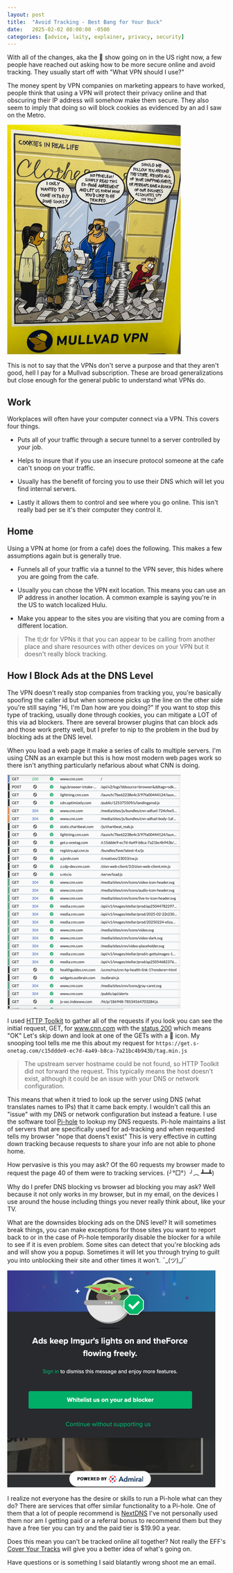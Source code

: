 ```yaml
---
layout: post
title:  "Avoid Tracking - Best Bang for Your Buck"
date:   2025-02-02 00:00:00 -0500
categories: [advice, laity, explainer, privacy, security]
---
```


With all of the changes, aka the 💩 show going on in the US right now, a few people have reached out asking how to be more secure online and avoid tracking. They usually start off with "What VPN should I use?"

The money spent by VPN companies on marketing appears to have worked, people think that using a VPN will protect their privacy online and that obscuring their IP address will somehow make them secure. They also seem to imply that doing so will block cookies as evidenced by an ad I saw on the Metro.

![Cookies online are not blocked by a VPN](/images/cookies-ad.png)

This is not to say that the VPNs don't serve a purpose and that they aren't good, hell I pay for a Mullvad subscription. These are broad generalizations but close enough for the general public to understand what VPNs do. 

## Work
Workplaces will often have your computer connect via a VPN. This covers four things.

 * Puts all of your traffic through a secure tunnel to a server controlled by your job. 
 
 * Helps to insure that if you use an insecure protocol someone at the cafe can't snoop on your traffic. 
 
 * Usually has the benefit of forcing you to use their DNS which will let you find internal servers. 
 
 * Lastly it allows them to control and see where you go online. This isn't really bad per se it's their computer they control it. 

 ## Home
 Using a VPN at home (or from a cafe) does the following. This makes a few assumptions again but is generally true.

 * Funnels all of your traffic via a tunnel to the VPN sever, this hides where you are going from the cafe.

 * Usually you can chose the VPN exit location. This means you can use an IP address in another location. A common example is saying you're in the US to watch localized Hulu.

 * Make you appear to the sites you are visiting that you are coming from a different location. 



> The tl;dr for VPNs it that you can appear to be calling from another place and share resources with other devices on your VPN but it doesn't really block tracking.

## How I Block Ads at the DNS Level

The VPN doesn't really stop companies from tracking you, you're basically spoofing the caller id but when someone picks up the line on the other side you're still saying "Hi, I'm Dan how are you doing?" If you want to stop this type of tracking, usually done through cookies, you can mitigate a LOT of this via ad blockers. There are several browser plugins that can block ads and those work pretty well, but I prefer to nip to the problem in the bud by blocking ads at the DNS level. 

When you load a web page it make a series of calls to multiple servers. I'm using CNN as an example but this is how most modern web pages work so there isn't anything particularly nefarious about what CNN is doing. 

 
![CNN Loading page](/images/cnn-loading.png)


I used [HTTP Toolkit](https://httptoolkit.com/) to gather all of the requests if you look you can see the initial request, GET, for www.cnn.com with the [status 200](https://en.wikipedia.org/wiki/List_of_HTTP_status_codes#2xx_success) which means "OK" Let's skip down and look at one of the GETs with a 🚫 icon. My snooping tool tells me me this about my request for `https://get.s-onetag.com/c15ddde9-ec7d-4a49-b8ca-7a21bc4b943b/tag.min.js` 

>The upstream server hostname could be not found, so HTTP Toolkit did not forward the request.
>This typically means the host doesn't exist, although it could be an issue with your DNS or network configuration.

This means that when it tried to look up the server using DNS (what translates names to IPs) that it came back empty. I wouldn't call this an "issue" with my DNS or network configuration but instead a feature. I use the software tool [Pi-hole](https://pi-hole.net) to lookup my DNS requests. Pi-hole maintains a list of servers that are specifically used for ad-tracking and when requested tells my browser "nope that doens't exist" This is very effective in cutting down tracking because requests to share your info are not able to phone home. 

How pervasive is this you may ask? Of the 60 requests my browser made to request the page 40 of them were to tracking services.  (╯°□°）╯︵ ┻━┻) 	

Why do I prefer DNS blocking vs browser ad blocking you may ask? Well because it not only works in my browser, but in my email, on the devices I use around the house including things you never really think about, like your TV. 

What are the downsides blocking ads on the DNS level? It will sometimes break things, you can make exceptions for those sites you want to report back to or in the case of Pi-hole temporarily disable the blocker for a while to see if it is even problem.  Some sites can detect that you're blocking ads and will show you a popup. Sometimes it will let you through trying to guilt you into unblocking their site and other times it won't. ¯\_(ツ)_/¯ 

![Imgur add blocking modal](/images/imgur-admiral.png)


I realize not everyone has the desire or skills to run a Pi-hole what can they do? There are services that offer similar functionality to a Pi-hole. One of them that a lot of people recommend is [NextDNS](https://nextdns.io) I've not personally used them nor am I getting paid or a referral bonus to recommend them but they have a free tier you can try and the paid tier is $19.90 a year. 

Does this mean you can't be tracked online all together? Not really the EFF's [Cover Your Tracks](https://coveryourtracks.eff.org) will give you a better idea of what's going on.

Have questions or is something I said blatantly wrong shoot me an email.   